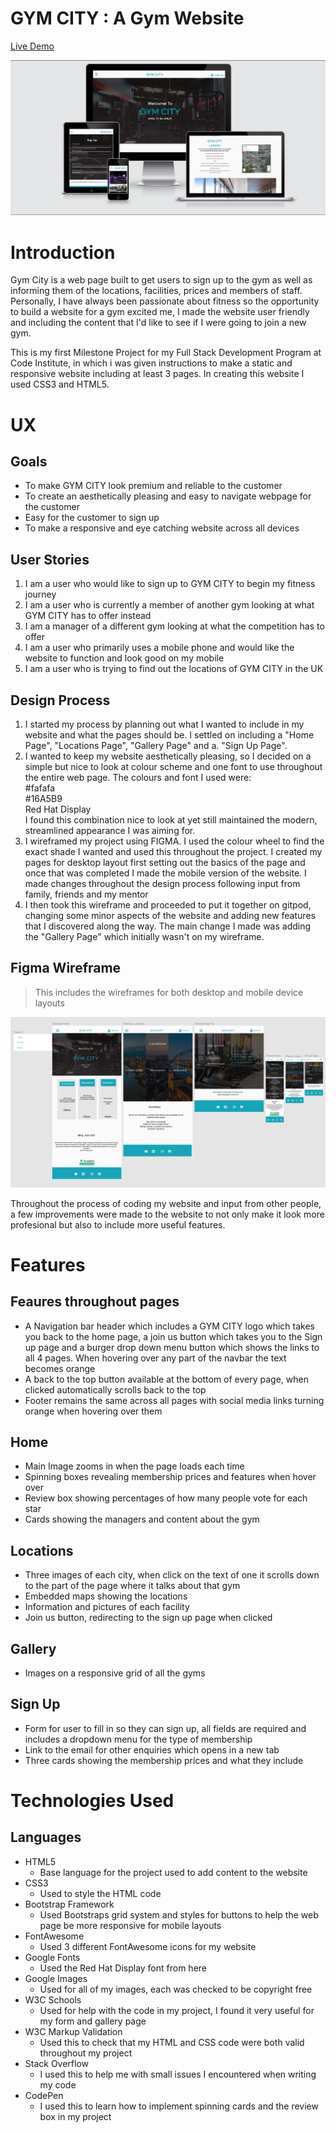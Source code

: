 # GYM CITY : A Gym Website

[Live Demo](https://ryanjbm.github.io/Milestone-Project-1/)

<img src="assets/images/responsive.jpg">


# Introduction

Gym City is a web page built to get users to sign up to the gym as well as informing them of the locations, facilities, prices and members of staff. Personally, I have always been passionate about fitness so the opportunity to build a website for a gym excited me, I made the website user friendly and including the content that I'd like to see if I were going to join a new gym.

This is my first Milestone Project for my Full Stack Development Program at Code Institute, in which i was given instructions to make a static and responsive website including at least 3 pages. In creating this website I used CSS3 and HTML5.

# UX

## Goals
  

  
* To make GYM CITY look premium and reliable to the customer
* To create an aesthetically pleasing and easy to navigate webpage for the customer
* Easy for the customer to sign up
* To make a responsive and eye catching website across all devices

 
## User Stories

1. I am a user who would like to sign up to GYM CITY to begin my fitness journey
1. I am a user who is currently a member of another gym looking at what GYM CITY has to offer instead
1. I am a manager of a different gym looking at what the competition has to offer
1. I am a user who primarily uses a mobile phone and would like the website to function and look good on my mobile
1. I am a user who is trying to find out the locations of GYM CITY in the UK


## Design Process

1. I started my process by planning out what I wanted to include in my website and what the pages should be. I settled on including a "Home Page", "Locations Page", "Gallery Page" and a. "Sign Up Page". 
1. I wanted to keep my website aesthetically pleasing, so I decided on a simple but nice to look at colour scheme and one font to use throughout the entire web page. The colours and font I used were: <br>
   #fafafa <br>
   #16A5B9 <br>
   Red Hat Display <br>
 I found this combination nice to look at yet still maintained the modern, streamlined appearance I was aiming for.
1. I wireframed my project using FIGMA. I used the colour wheel to find the exact shade I wanted and used this throughout the project. I created my pages for desktop layout first setting out the basics of the page and once that was completed I made the mobile version of the website. I made changes throughout the design process following input from family, friends and my mentor
1. I then took this wireframe and proceeded to put it together on gitpod, changing some minor aspects of the website and adding new features that I discovered along the way. The main change I made was adding the "Gallery Page" which initially wasn't on my wireframe.


## Figma Wireframe
> This includes the wireframes for both desktop and mobile device layouts
<img src="assets/images/figma.jpg">

Throughout the process of coding my website and input from other people, a few improvements were made to the website to not only make it look more profesional but also to include more useful features.


# Features

## Feaures throughout pages
* A Navigation bar header which includes a GYM CITY logo which takes you back to the home page, a join us button which takes you to the Sign up page and a burger drop down menu button which shows the links to all 4 pages. When hovering over any part of the navbar the text becomes orange
* A back to the top button available at the bottom of every page, when clicked automatically scrolls back to the top
* Footer remains the same across all pages with social media links turning orange when hovering over them

## Home
* Main Image zooms in when the page loads each time
* Spinning boxes revealing membership prices and features when hover over
* Review box showing percentages of how many people vote for each star
* Cards showing the managers and content about the gym

## Locations
* Three images of each city, when click on the text of one it scrolls down to the part of the page where it talks about that gym
* Embedded maps showing the locations
* Information and pictures of each facility
* Join us button, redirecting to the sign up page when clicked

## Gallery
* Images on a responsive grid of all the gyms

## Sign Up
* Form for user to fill in so they can sign up, all fields are required and includes a dropdown menu for the type of membership
* Link to the email for other enquiries which opens in a new tab
* Three cards showing the membership prices and what they include

# Technologies Used

## Languages
* HTML5
  * Base language for the project used to add content to the website
* CSS3
  * Used to style the HTML code
* Bootstrap Framework
  * Used Bootstraps grid system and styles for buttons to help the web page be more responsive for mobile layouts
* FontAwesome
  * Used 3 different FontAwesome icons for my website
* Google Fonts
  * Used the Red Hat Display font from here
* Google Images
  * Used for all of my images, each was checked to be copyright free
* W3C Schools
  * Used for help with the code in my project, I found it very useful for my form and gallery page
* W3C Markup Validation
  * Used this to check that my HTML and CSS code were both valid throughout my project
* Stack Overflow
  * I used this to help me with small issues I encountered when writing my code
* CodePen
  * I used this to learn how to implement spinning cards and the review box in my project

